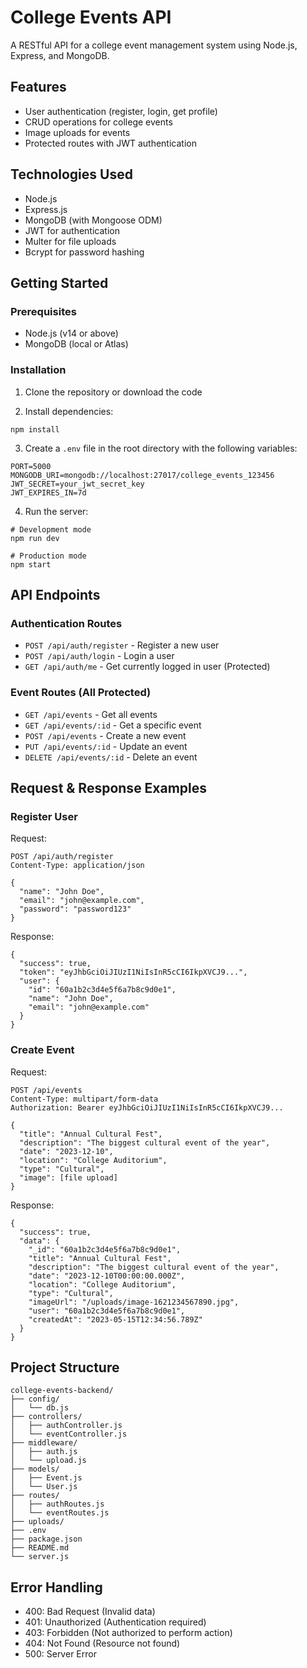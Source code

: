# College Events API

A RESTful API for a college event management system using Node.js, Express, and MongoDB.

## Features

- User authentication (register, login, get profile)
- CRUD operations for college events
- Image uploads for events
- Protected routes with JWT authentication

## Technologies Used

- Node.js
- Express.js
- MongoDB (with Mongoose ODM)
- JWT for authentication
- Multer for file uploads
- Bcrypt for password hashing

## Getting Started

### Prerequisites

- Node.js (v14 or above)
- MongoDB (local or Atlas)

### Installation

1. Clone the repository or download the code

2. Install dependencies:
```
npm install
```

3. Create a `.env` file in the root directory with the following variables:
```
PORT=5000
MONGODB_URI=mongodb://localhost:27017/college_events_123456
JWT_SECRET=your_jwt_secret_key
JWT_EXPIRES_IN=7d
```

4. Run the server:
```
# Development mode
npm run dev

# Production mode
npm start
```

## API Endpoints

### Authentication Routes

- `POST /api/auth/register` - Register a new user
- `POST /api/auth/login` - Login a user
- `GET /api/auth/me` - Get currently logged in user (Protected)

### Event Routes (All Protected)

- `GET /api/events` - Get all events
- `GET /api/events/:id` - Get a specific event
- `POST /api/events` - Create a new event
- `PUT /api/events/:id` - Update an event
- `DELETE /api/events/:id` - Delete an event

## Request & Response Examples

### Register User

Request:
```
POST /api/auth/register
Content-Type: application/json

{
  "name": "John Doe",
  "email": "john@example.com",
  "password": "password123"
}
```

Response:
```
{
  "success": true,
  "token": "eyJhbGciOiJIUzI1NiIsInR5cCI6IkpXVCJ9...",
  "user": {
    "id": "60a1b2c3d4e5f6a7b8c9d0e1",
    "name": "John Doe",
    "email": "john@example.com"
  }
}
```

### Create Event

Request:
```
POST /api/events
Content-Type: multipart/form-data
Authorization: Bearer eyJhbGciOiJIUzI1NiIsInR5cCI6IkpXVCJ9...

{
  "title": "Annual Cultural Fest",
  "description": "The biggest cultural event of the year",
  "date": "2023-12-10",
  "location": "College Auditorium",
  "type": "Cultural",
  "image": [file upload]
}
```

Response:
```
{
  "success": true,
  "data": {
    "_id": "60a1b2c3d4e5f6a7b8c9d0e1",
    "title": "Annual Cultural Fest",
    "description": "The biggest cultural event of the year",
    "date": "2023-12-10T00:00:00.000Z",
    "location": "College Auditorium",
    "type": "Cultural",
    "imageUrl": "/uploads/image-1621234567890.jpg",
    "user": "60a1b2c3d4e5f6a7b8c9d0e1",
    "createdAt": "2023-05-15T12:34:56.789Z"
  }
}
```

## Project Structure

```
college-events-backend/
├── config/
│   └── db.js
├── controllers/
│   ├── authController.js
│   └── eventController.js
├── middleware/
│   ├── auth.js
│   └── upload.js
├── models/
│   ├── Event.js
│   └── User.js
├── routes/
│   ├── authRoutes.js
│   └── eventRoutes.js
├── uploads/
├── .env
├── package.json
├── README.md
└── server.js
```

## Error Handling

- 400: Bad Request (Invalid data)
- 401: Unauthorized (Authentication required)
- 403: Forbidden (Not authorized to perform action)
- 404: Not Found (Resource not found)
- 500: Server Error 